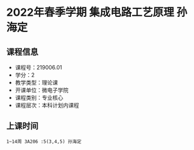 # 2022年春季学期 集成电路工艺原理 孙海定






## 课程信息

- 课程号：219006.01
- 学分：2
- 教学类型：理论课
- 开课单位：微电子学院
- 课程类别：专业核心
- 课程层次：本科计划内课程

## 上课时间

```
1~14周 3A206 :5(3,4,5) 孙海定
```

